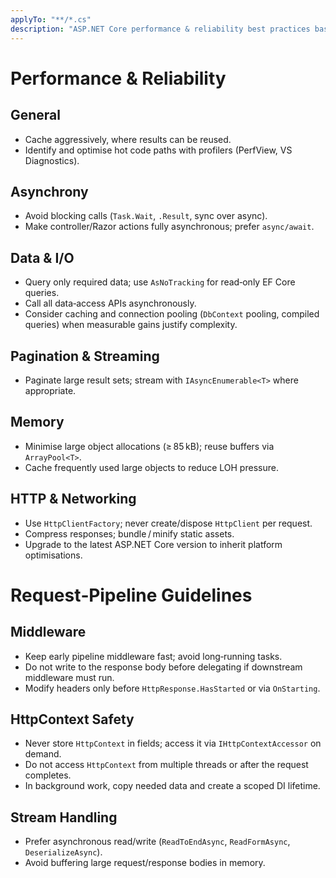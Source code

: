 ```yaml
---
applyTo: "**/*.cs"
description: "ASP.NET Core performance & reliability best practices based on: https://learn.microsoft.com/en-us/aspnet/core/fundamentals/best-practices"
---
```


# Performance & Reliability

## General
- Cache aggressively, where results can be reused.  
- Identify and optimise hot code paths with profilers (PerfView, VS Diagnostics).  

## Asynchrony
- Avoid blocking calls (`Task.Wait`, `.Result`, sync over async).  
- Make controller/Razor actions fully asynchronous; prefer `async/await`.  

## Data & I/O
- Query only required data; use `AsNoTracking` for read‑only EF Core queries.  
- Call all data‑access APIs asynchronously.  
- Consider caching and connection pooling (`DbContext` pooling, compiled queries) when measurable gains justify complexity.  

## Pagination & Streaming
- Paginate large result sets; stream with `IAsyncEnumerable<T>` where appropriate.  

## Memory
- Minimise large object allocations (≥ 85 kB); reuse buffers via `ArrayPool<T>`.  
- Cache frequently used large objects to reduce LOH pressure.  

## HTTP & Networking
- Use `HttpClientFactory`; never create/dispose `HttpClient` per request.  
- Compress responses; bundle / minify static assets.  
- Upgrade to the latest ASP.NET Core version to inherit platform optimisations.  

# Request‑Pipeline Guidelines

## Middleware
- Keep early pipeline middleware fast; avoid long‑running tasks.  
- Do not write to the response body before delegating if downstream middleware must run.  
- Modify headers only before `HttpResponse.HasStarted` or via `OnStarting`.  

## HttpContext Safety
- Never store `HttpContext` in fields; access it via `IHttpContextAccessor` on demand.  
- Do not access `HttpContext` from multiple threads or after the request completes.  
- In background work, copy needed data and create a scoped DI lifetime.  

## Stream Handling
- Prefer asynchronous read/write (`ReadToEndAsync`, `ReadFormAsync`, `DeserializeAsync`).  
- Avoid buffering large request/response bodies in memory.  
